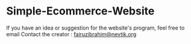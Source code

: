 # Simple-Ecommerce-Website
If you have an idea or suggestion for the website's program, feel free to email
Contact the creator :  fairuzibrahim@nevtik.org
